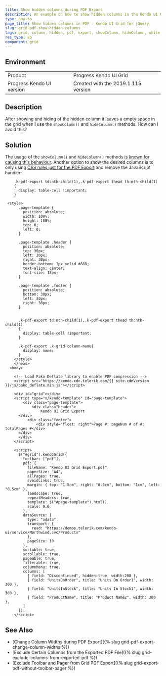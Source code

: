 ```yaml
---
title: Show hidden columns during PDF Export
description: An example on how to show hidden columns in the Kendo UI Grid during PDF Export using only CSS rules.
type: how-to
page_title: Show hidden columns in PDF - Kendo UI Grid for jQuery
slug: grid-pdf-show-hidden-columns
tags: grid, column, hidden, pdf, export, showColumn, hideColumn, white, space
res_type: kb
component: grid
---
```


## Environment

<table>
 <tr>
  <td>Product</td>
  <td>Progress Kendo UI Grid</td>
 </tr>
 <tr>
  <td>Progress Kendo UI version</td>
  <td>Created with the 2019.1.115 version</td>
 </tr>
</table>

## Description

After showing and hiding of the hidden column it leaves a empty space in the grid when I use the `showColumn()` and `hideColumn()` methods. How can I avoid this?

## Solution

The usage of the `showColumn()` and `hideColumn()` methods [is known for causing this behaviour](/controls/data-management/grid/columns/widths#using-column-widths-and-scrolling). Another option to show the desired columns is to only using [CSS rules just for the PDF Export](/framework/drawing/pdf-output/custom-appearance#using-the) and remove the JavaScript handler:


```
    .k-pdf-export td:nth-child(1),.k-pdf-export thead th:nth-child(1)
    {
      display: table-cell !important;       
    }
```

```dojo
 <style>
      .page-template {
        position: absolute;
        width: 100%;
        height: 100%;
        top: 0;
        left: 0;
      }

      .page-template .header {
        position: absolute;
        top: 30px;
        left: 30px;
        right: 30px;
        border-bottom: 1px solid #888;
        text-align: center;
        font-size: 18px;
      }

      .page-template .footer {
        position: absolute;
        bottom: 30px;
        left: 30px;
        right: 30px;
      }


      .k-pdf-export td:nth-child(1),.k-pdf-export thead th:nth-child(1)
      {
        display: table-cell !important;        
      }

      .k-pdf-export .k-grid-column-menu{
        display: none;
      }
    </style>
    </head>
  <body>

    <!-- Load Pako Deflate library to enable PDF compression -->
    <script src="https://kendo.cdn.telerik.com/{{ site.cdnVersion }}/js/pako_deflate.min.js"></script>

    <div id="grid"></div>
    <script type="x/kendo-template" id="page-template">
        <div class="page-template">
            <div class="header">
                Kendo UI Grid Export
      </div>
          <div class="footer">
              <div style="float: right">Page #: pageNum # of #: totalPages #</div>
      </div>
      </div>
    </script>

    <script>
      $("#grid").kendoGrid({
        toolbar: ["pdf"],
        pdf: {
          fileName: "Kendo UI Grid Export.pdf",
          paperSize: "A4",
          allPages: true,
          avoidLinks: true,
          margin: { top: "1.5cm", right: "0.5cm", bottom: "1cm", left: "0.5cm" },
          landscape: true,
          repeatHeaders: true,
          template: $("#page-template").html(),
          scale: 0.6
        },
        dataSource: {
          type: "odata",
          transport: {
            read: "https://demos.telerik.com/kendo-ui/service/Northwind.svc/Products"
          },
          pageSize: 10
        },
        sortable: true,
        scrollable: true,
        pageable: true,
        filterable: true,
        columnMenu: true,
        columns: [
          { field: "Discontinued", hidden:true, width:200 },
          { field: "UnitsOnOrder", title: "Units On Order1", width: 300 },
          { field: "UnitsInStock", title: "Units In Stock1", width: 300 },
          { field: "ProductName", title: "Product Name2", width: 300 },
        ]
      });
    </script>
```

## See Also

* [Change Column Widths during PDF Export]({% slug grid-pdf-export-change-column-widths %})
* [Exclude Certain Columns from the Exported PDF File]({% slug grid-exclude-columns-from-exported-pdf %})
* [Exclude Toolbar and Pager from Grid PDF Export]({% slug grid-export-pdf-without-toolbar-pager %})
